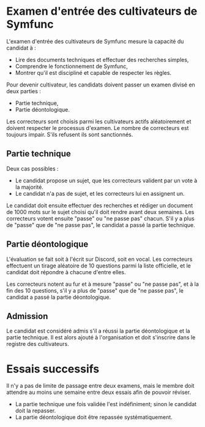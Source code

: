 # Examen d'entrée des cultivateurs de Symfunc

L'examen d'entrée des cultivateurs de Symfunc mesure la capacité du candidat à :
* Lire des documents techniques et effectuer des recherches simples,
* Comprendre le fonctionnement de Symfunc,
* Montrer qu'il est discipliné et capable de respecter les règles.

Pour devenir cultivateur, les candidats doivent passer un examen divisé en deux parties :
* Partie technique,
* Partie déontologique.

Les correcteurs sont choisis parmi les cultivateurs actifs aléatoirement et doivent respecter le processus d'examen. Le nombre de correcteurs est toujours impair. S'ils refusent ils sont sanctionnés.

## Partie technique

Deux cas possibles :
* Le candidat propose un sujet, que les correcteurs valident par un vote à la majorité.
* Le candidat n'a pas de sujet, et les correcteurs lui en assignent un.

Le candidat doit ensuite effectuer des recherches et rédiger un document de 1000 mots sur le sujet choisi qu'il doit rendre avant deux semaines. Les correcteurs votent ensuite "passe" ou "ne passe pas" chacun. S'il y a plus de "passe" que de "ne passe pas", le candidat a passé la partie technique.

## Partie déontologique

L'évaluation se fait soit à l'écrit sur Discord, soit en vocal. Les correcteurs effectuent un tirage aléatoire de 10 questions parmi la liste officielle, et le candidat doit répondre à chacune d'entre elles.

Les correcteurs notent au fur et à mesure "passe" ou "ne passe pas", et à la fin des 10 questions, s'il y a plus de "passe" que de "ne passe pas", le candidat a passé la partie déontologique.

## Admission

Le candidat est considéré admis s'il a réussi la partie déontologique et la partie technique. Il est alors ajouté à l'organisation et doit s'inscrire dans le registre des cultivateurs.

# Essais successifs

Il n'y a pas de limite de passage entre deux examens, mais le membre doit attendre au moins une semaine entre deux essais afin de pouvoir réviser.

* La partie technique une fois validée l'est indéfiniment; sinon le candidat doit la repasser.
* La partie déontologique doit être repassée systématiquement.
